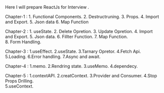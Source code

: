 Here I will prepare ReactJs for Interview .

Chapter-1 :
        1. Functional Components.
        2. Destructruning.
        3. Props.
        4. Import and Export.
        5. Json data 
        6. Map Function

Chapter-2 :
        1. useState.
        2. Delete Opretion.
        3. Update Opretion.
        4. Import and Export.
        5. Json data.
        6. Fillter Function.
        7. Map Function.    
        8. Form Handling.  

Chapter-3 : 
        1.useEffect.
        2.useState.
        3.Tarnary Opretor. 
        4.Fetch Api.
        5.Loading.
        6.Error handling.
        7.Async and await.

Chapter-4 : 
        1.memo.
        2.Rendring state.
        3.useMemo.
        4.dependecy.

Chapter-5 : 
        1.contextAPI.
        2.creatContext.
        3.Provider and Consumer.
        4.Stop Props Drilling.        
        5.useContext.


